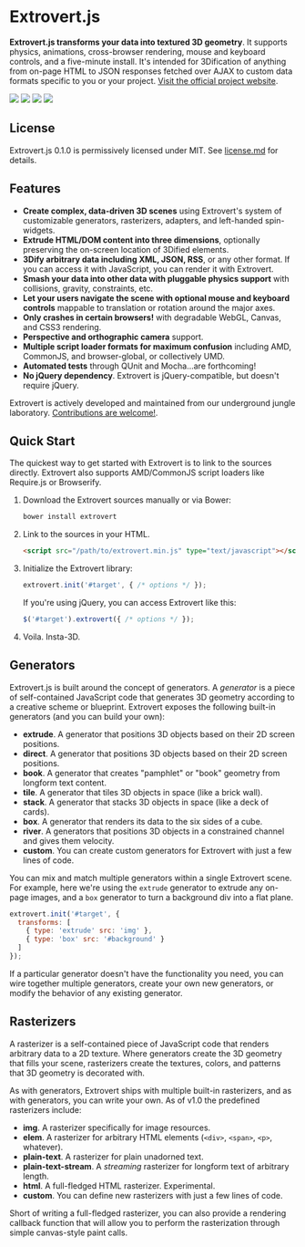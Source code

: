 # Extrovert.js #

**Extrovert.js transforms your data into textured 3D geometry**. It supports physics, animations, cross-browser rendering, mouse and keyboard controls, and a five-minute install. It's intended for 3Dification of anything from on-page HTML to JSON responses fetched over AJAX to custom data formats specific to you or your project. [Visit the official project website](http://extrovert3d.com).

![](../gh-pages/extrovert_famous_photos.jpg)
![](../gh-pages/extrovert_art_of_war.jpg)
![](../gh-pages/extrovert_xkcdown.jpg)
![](../gh-pages/extrovert_cards.jpg)

## License ##

Extrovert.js 0.1.0 is permissively licensed under MIT. See [license.md](LICENSE.md) for details.

## Features ##

- **Create complex, data-driven 3D scenes** using Extrovert's system of customizable generators, rasterizers, adapters, and left-handed spin-widgets.
- **Extrude HTML/DOM content into three dimensions**, optionally preserving the on-screen location of 3Dified elements.
- **3Dify arbitrary data including XML, JSON, RSS**, or any other format. If you can access it with JavaScript, you can render it with Extrovert.
- **Smash your data into other data with pluggable physics support** with collisions, gravity, constraints, etc.
- **Let your users navigate the scene with optional mouse and keyboard controls** mappable to translation or rotation around the major axes.
- **Only crashes in certain browsers!** with degradable WebGL, Canvas, and CSS3 rendering.
- **Perspective and orthographic camera** support.
- **Multiple script loader formats for maximum confusion** including AMD, CommonJS, and browser-global, or collectively UMD.
- **Automated tests** through QUnit and Mocha...are forthcoming!
- **No jQuery dependency**. Extrovert is jQuery-compatible, but doesn't require jQuery.

Extrovert is actively developed and maintained from our underground jungle laboratory. [Contributions are welcome!](CONTRIBUTE.md).

## Quick Start ##

The quickest way to get started with Extrovert is to link to the sources directly. Extrovert also supports AMD/CommonJS script loaders like Require.js or Browserify.

1. Download the Extrovert sources manually or via Bower:

    ```bash
    bower install extrovert
    ```

2. Link to the sources in your HTML.

    ```html
    <script src="/path/to/extrovert.min.js" type="text/javascript"></script>
    ```

3. Initialize the Extrovert library:

    ```javascript
    extrovert.init('#target', { /* options */ });
    ```

    If you're using jQuery, you can access Extrovert like this:

    ```javascript
    $('#target').extrovert({ /* options */ });
    ```

4. Voila. Insta-3D.

## Generators ##

Extrovert.js is built around the concept of generators. A *generator* is a piece of self-contained JavaScript code that generates 3D geometry according to a creative scheme or blueprint. Extrovert exposes the following built-in generators (and you can build your own):

- **extrude**. A generator that positions 3D objects based on their 2D screen positions.
- **direct**. A generator that positions 3D objects based on their 2D screen positions.
- **book**. A generator that creates "pamphlet" or "book" geometry from longform text content.
- **tile**. A generator that tiles 3D objects in space (like a brick wall).
- **stack**. A generator that stacks 3D objects in space (like a deck of cards).
- **box**. A generator that renders its data to the six sides of a cube.
- **river**. A generators that positions 3D objects in a constrained channel and gives them velocity.
- **custom**. You can create custom generators for Extrovert with just a few lines of code.

You can mix and match multiple generators within a single Extrovert scene. For example, here we're using the `extrude` generator to extrude any on-page images, and a `box` generator to turn a background div into a flat plane.

```javascript
extrovert.init('#target', {
  transforms: [
    { type: 'extrude' src: 'img' },
    { type: 'box' src: '#background' }
  ]
});
```

If a particular generator doesn't have the functionality you need, you can wire together multiple generators, create your own new generators, or modify the behavior of any existing generator.

## Rasterizers ##

A rasterizer is a self-contained piece of JavaScript code that renders arbitrary data to a 2D texture. Where generators create the 3D geometry that fills your scene, rasterizers create the textures, colors, and patterns that 3D geometry is decorated with.

As with generators, Extrovert ships with multiple built-in rasterizers, and as with generators, you can write your own. As of v1.0 the predefined rasterizers include:

- **img**. A rasterizer specifically for image resources.
- **elem**. A rasterizer for arbitrary HTML elements (`<div>`, `<span>`, `<p>`, whatever).
- **plain-text**. A rasterizer for plain unadorned text.
- **plain-text-stream**. A *streaming* rasterizer for longform text of arbitrary length.
- **html**. A full-fledged HTML rasterizer. Experimental.
- **custom**. You can define new rasterizers with just a few lines of code.

Short of writing a full-fledged rasterizer, you can also provide a rendering callback function that will allow you to perform the rasterization through simple canvas-style paint calls.
